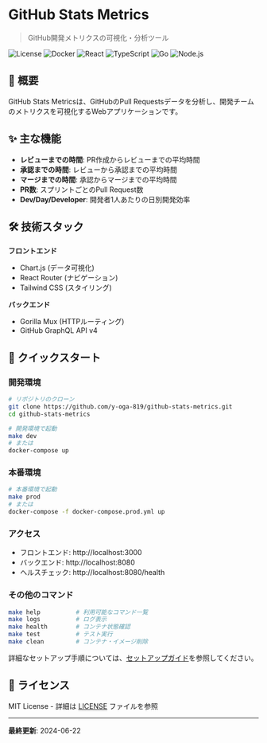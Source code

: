 # GitHub Stats Metrics

> GitHub開発メトリクスの可視化・分析ツール

![License](https://img.shields.io/badge/license-MIT-blue.svg)
![Docker](https://img.shields.io/badge/Docker-supported-2496ED.svg?logo=docker)
![React](https://img.shields.io/badge/React-18-61DAFB.svg?logo=react)
![TypeScript](https://img.shields.io/badge/TypeScript-latest-3178C6.svg?logo=typescript)
![Go](https://img.shields.io/badge/Go-1.21-00ADD8.svg?logo=go)
![Node.js](https://img.shields.io/badge/Node.js-16+-339933.svg?logo=node.js)

## 🎯 概要

GitHub Stats Metricsは、GitHubのPull Requestsデータを分析し、開発チームのメトリクスを可視化するWebアプリケーションです。

## ✨ 主な機能

- **レビューまでの時間**: PR作成からレビューまでの平均時間
- **承認までの時間**: レビューから承認までの平均時間  
- **マージまでの時間**: 承認からマージまでの平均時間
- **PR数**: スプリントごとのPull Request数
- **Dev/Day/Developer**: 開発者1人あたりの日別開発効率

## 🛠️ 技術スタック

**フロントエンド**
- Chart.js (データ可視化)
- React Router (ナビゲーション)
- Tailwind CSS (スタイリング)

**バックエンド**
- Gorilla Mux (HTTPルーティング)
- GitHub GraphQL API v4

## 🚀 クイックスタート

### 開発環境

```bash
# リポジトリのクローン
git clone https://github.com/y-oga-819/github-stats-metrics.git
cd github-stats-metrics

# 開発環境で起動
make dev
# または
docker-compose up
```

### 本番環境

```bash
# 本番環境で起動
make prod
# または
docker-compose -f docker-compose.prod.yml up
```

### アクセス

- フロントエンド: http://localhost:3000
- バックエンド: http://localhost:8080
- ヘルスチェック: http://localhost:8080/health

### その他のコマンド

```bash
make help          # 利用可能なコマンド一覧
make logs          # ログ表示
make health        # コンテナ状態確認
make test          # テスト実行
make clean         # コンテナ・イメージ削除
```

詳細なセットアップ手順については、[セットアップガイド](./docs/SETUP.md)を参照してください。


## 📄 ライセンス

MIT License - 詳細は [LICENSE](LICENSE) ファイルを参照

---

**最終更新**: 2024-06-22